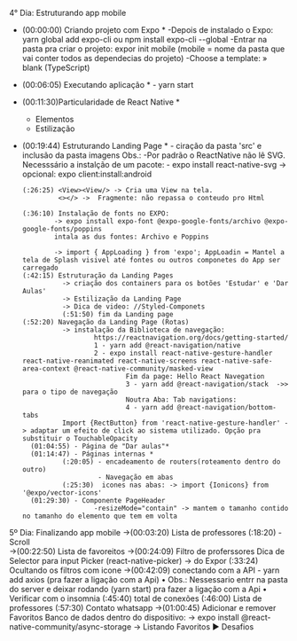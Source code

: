 4° Dia: Estruturando app mobile

- (00:00:00) Criando projeto com Expo *
	    -Depois de instalado o Expo: yarn global add expo-cli ou npm install expo-cli --global 
	    -Entrar na pasta pra criar o projeto: expor init mobile (mobile = nome da pasta que vai   conter todos as dependecias do projeto)
		  -Choose a template: » blank (TypeScript)

- (00:06:05) Executando aplicação *
              - yarn start

- (00:11:30)Particularidade de React Native *
  - Elementos
  - Estilização

- (00:19:44) Estruturando Landing Page *
              - ciração da pasta 'src' e inclusão da pasta imagens
    Obs.: -Por padrão o ReactNative não lê SVG. Necesssário a instalção de um pacote: 
            - expo install react-native-svg
                -> opcional: expo client:install:android

      (:26:25) <View><View/> -> Cria uma View na tela.
               <></> ->  Fragmente: não repassa o conteudo pro Html

      (:36:10) Instalação de fonts no EXPO:
              -> expo install expo-font @expo-google-fonts/archivo @expo-google-fonts/poppins
              intala as dus fontes: Archivo e Poppins

              -> import { AppLoading } from 'expo'; AppLoadin = Mantel a tela de Splash visivel até fontes ou outros componetes do App ser carregado
      (:42:15) Estruturação da Landing Pages 
                -> criação dos containers para os botões 'Estudar' e 'Dar Aulas'
                -> Estilização da Landing Page 
                -> Dica de video: //Styled-Componets
                (:51:50) fim da Landing page
      (:52:20) Navegação da Landing Page (Rotas)
                -> instalação da Biblioteca de navegação:
                        https://reactnavigation.org/docs/getting-started/
                        1 - yarn add @react-navigation/native
                        2 - expo install react-native-gesture-handler react-native-reanimated react-native-screens react-native-safe-area-context @react-native-community/masked-view
                                Fim da page: Hello React Navegation
                                3 - yarn add @react-navigation/stack  ->> para o tipo de navegação
                                Noutra Aba: Tab navigations:
                                4 - yarn add @react-navigation/bottom-tabs
                Import {RectButton} from 'react-native-gesture-handler' -> adaptar um efeito de click ao sistema utilizado. Opção pra substituir o TouchableOpacity
        (01:04:55) - Página de "Dar aulas"*
        (01:14:47) - Páginas internas *
                (:20:05) - encadeamento de routers(roteamento dentro do outro)
                         - Navegação em abas
                (:25:30)  icones nas abas: -> import {Ionicons} from '@expo/vector-icons'
        (01:29:30) - Componente PageHeader 
                        -resizeMode="contain" -> mantem o tamanho contido no tamanho do elemento que tem em volta

5º Dia: Finalizando app mobile
        ->(00:03:20) Lista de professores 
                     (:18:20) - Scroll   
        ->(00:22:50) Lista de favoreitos
        ->(00:24:09) Filtro de proferssores
                Dica de Selector para input
                        Picker (react-native-picker) -> do Expor
                (:33:24) Ocultando os filtros com icone
        ->(00:42:09) conectando com  a API
                        - yarn add axios (pra fazer a ligação com a Api)
                                • Obs.: Nessessario entrr na pasta do server e deixar      rodando (yarn start) pra fazer a ligação com a Api
                                • Verificar com o insomnia
                (:45:40) total de conexões
                (:46:00) Lista de professores
                (:57:30) Contato whatsapp
        ->(01:00:45) Adicionar e remover Favoritos
                Banco de dados dentro do dispositivo:
                -> expo install @react-native-community/async-storage
        -> Listando Favoritos
        ► Desafios

